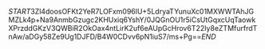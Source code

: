 $START$3Zl4doosOFKt2YeR7LOFxm096lU+5LdryaTYunuXc01MXWWTAhJGMZLk4p+Na9AnmbGzugc2KHUxiq6YshY/0JQGnOU1r5iCsUtGqxcUqTaowkXPrzddGKzV3QWBiR2OkOax4ntLirK2uf6eAUpGcHrov6T22Iy8eZTMfurfrdTnAw/aDGy58Ze9Ug1DJFD/B4W0CDvv6pN1iuS7/ms+Pg==$END$